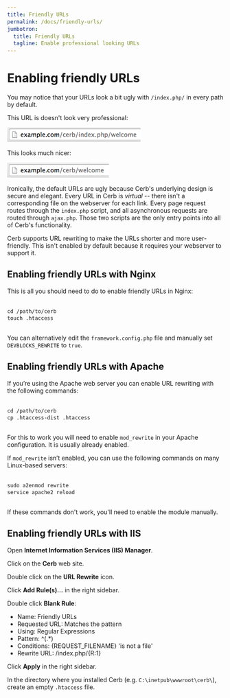 ```yaml
---
title: Friendly URLs
permalink: /docs/friendly-urls/
jumbotron:
  title: Friendly URLs
  tagline: Enable professional looking URLs
---
```


# Enabling friendly URLs

You may notice that your URLs look a bit ugly with `/index.php/` in every path by default. 

This URL is doesn't look very professional:
<div class="cerb-screenshot">
<img src="/assets/images/docs/friendly-urls/friendly_urls.png" class="screenshot">
</div>

This looks much nicer:
<div class="cerb-screenshot">
<img src="/assets/images/docs/friendly-urls/friendly_urls_done.png" class="screenshot">
</div>

Ironically, the default URLs are ugly because Cerb's underlying design is secure and elegant.  Every URL in Cerb is _virtual_ -- there isn't a corresponding file on the webserver for each link.  Every page request routes through the `index.php` script, and all asynchronous requests are routed through `ajax.php`.  Those two scripts are the only entry points into all of Cerb's functionality.

Cerb supports URL rewriting to make the URLs shorter and more user-friendly.  This isn't enabled by default because it requires your webserver to support it.

## Enabling friendly URLs with Nginx

This is all you should need to do to enable friendly URLs in Nginx:

<pre class="command-line" data-user="user" data-host="host">
<code class="language-bash">
cd /path/to/cerb
touch .htaccess
</code>
</pre>

You can alternatively edit the `framework.config.php` file and manually set `DEVBLOCKS_REWRITE` to `true`.

## Enabling friendly URLs with Apache

If you’re using the Apache web server you can enable URL rewriting with the following commands:

<pre class="command-line" data-user="user" data-host="host">
<code class="language-bash">
cd /path/to/cerb
cp .htaccess-dist .htaccess
</code>
</pre>

For this to work you will need to enable `mod_rewrite` in your Apache configuration.  It is usually already enabled.

If `mod_rewrite` isn’t enabled, you can use the following commands on many Linux-based servers:

<pre class="command-line" data-user="user" data-host="host">
<code class="language-bash">
sudo a2enmod rewrite
service apache2 reload
</code>
</pre>

If these commands don't work, you'll need to enable the module manually.

## Enabling friendly URLs with IIS

Open **Internet Information Services (IIS) Manager**.

Click on the **Cerb** web site.

Double click on the **URL Rewrite** icon.

Click **Add Rule(s)...** in the right sidebar.

Double click **Blank Rule**:

  * Name: Friendly URLs
  * Requested URL: Matches the pattern
  * Using: Regular Expressions
  * Pattern: ^(.*)
  * Conditions: {REQUEST_FILENAME} 'is not a file'
  * Rewrite URL: /index.php/{R:1}

Click **Apply** in the right sidebar.

In the directory where you installed Cerb (e.g. `C:\inetpub\wwwroot\cerb\`), create an empty `.htaccess` file.